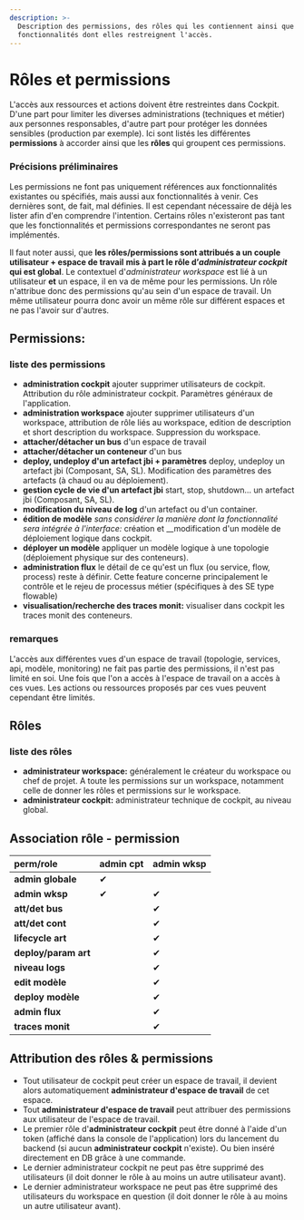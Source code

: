 ```yaml
---
description: >-
  Description des permissions, des rôles qui les contiennent ainsi que des
  fonctionnalités dont elles restreignent l'accès.
---
```


# Rôles et permissions

L'accès aux ressources et actions doivent être restreintes dans Cockpit. D'une part pour limiter les diverses administrations \(techniques et métier\) aux personnes responsables, d'autre part pour protéger les données sensibles \(production par exemple\). Ici sont listés les différentes **permissions** à accorder ainsi que les **rôles** qui groupent ces permissions.

### Précisions préliminaires

Les permissions ne font pas uniquement références aux fonctionnalités existantes ou spécifiés, mais aussi aux fonctionnalités à venir. Ces dernières sont, de fait, mal définies. Il est cependant nécessaire de déjà les lister afin d'en comprendre l'intention. Certains rôles n'existeront pas tant que les fonctionnalités et permissions correspondantes ne seront pas implémentés.

Il faut noter aussi, que **les rôles/permissions sont attribués a un couple utilisateur + espace de travail** **mis à part le rôle d’**_**administrateur cockpit**_ **qui est global**. Le contextuel d'_administrateur workspace_  est lié à un utilisateur **et** un espace, il en va de même pour les permissions. Un rôle n'attribue donc des permissions qu'au sein d'un espace de travail. Un même utilisateur pourra donc avoir un même rôle sur différent espaces et ne pas l'avoir sur d'autres.

## Permissions:

### liste des permissions

* **administration cockpit** ajouter supprimer utilisateurs de cockpit. Attribution du rôle administrateur cockpit. Paramètres généraux de l'application.
* **administration workspace** ajouter supprimer utilisateurs d'un workspace, attribution de rôle liés au workspace, edition de description et short description du workspace. Suppression du workspace.
* **attacher/détacher un bus** d'un espace de travail
* **attacher/détacher un conteneur** d'un bus
* **deploy, undeploy d'un artefact jbi + paramètres** deploy, undeploy un artefact jbi \(Composant, SA, SL\). Modification des paramètres des artefacts \(à chaud ou au déploiement\).
* **gestion cycle de vie d'un artefact jbi** start, stop, shutdown... un artefact jbi \(Composant, SA, SL\).
* **modification du niveau de log** d'un artefact ou d'un container.
* **édition de modèle** _sans considérer la manière dont la fonctionnalité sera intégrée à l'interface:_ création et __modification d'un modèle de déploiement logique dans cockpit.
* **déployer un modèle** appliquer un modèle logique à une topologie \(déploiement physique sur des conteneurs\).
* **administration flux** le détail de ce qu'est un flux \(ou service, flow, process\) reste à définir. Cette feature concerne principalement le contrôle et le rejeu de processus métier \(spécifiques à des SE type flowable\)
* **visualisation/recherche des traces monit:** visualiser dans cockpit les traces monit des conteneurs.

### remarques

L'accès aux différentes vues d'un espace de travail \(topologie, services, api, modèle, monitoring\) ne fait pas partie des permissions, il n'est pas limité en soi. Une fois que l'on a accès à l'espace de travail on a accès à ces vues. Les actions ou ressources proposés par ces vues peuvent cependant être limités.

## Rôles

### liste des rôles

* **administrateur workspace:** généralement le créateur du workspace ou chef de projet. A toute les permissions sur un workspace, notamment celle de donner les rôles et permissions sur le workspace. 
* **administrateur cockpit:** administrateur technique de cockpit, au niveau global. 

## Association rôle - permission

| perm/role | admin cpt | admin wksp |
| :--- | :--- | :--- |
| **admin globale** | ✔ |  |
| **admin wksp** | ✔ | ✔ |
| **att/det bus** |  | ✔ |
| **att/det cont** |  | ✔ |
| **lifecycle art** |  | ✔ |
| **deploy/param art** |  | ✔ |
| **niveau logs** |  | ✔ |
| **edit modèle** |  | ✔ |
| **deploy modèle** |  | ✔ |
| **admin flux** |  | ✔ |
| **traces monit** |  | ✔ |

## Attribution des rôles & permissions

* Tout utilisateur de cockpit peut créer un espace de travail, il devient alors automatiquement **administrateur d'espace de travail** de cet espace. 
* Tout **administrateur d'espace de travail** peut attribuer des permissions aux utilisateur de l'espace de travail.
* Le premier rôle d'**administrateur cockpit**  peut être donné à l'aide d'un token \(affiché dans la console de l'application\) lors du lancement du backend \(si aucun **administrateur cockpit** n'existe\). Ou bien inséré directement en DB grâce à une commande.
* Le dernier administrateur cockpit ne peut pas être supprimé des utilisateurs \(il doit donner le rôle à au moins un autre utilisateur avant\).
* Le dernier administrateur workspace ne peut pas être supprimé des utilisateurs du workspace en question \(il doit donner le rôle à au moins un autre utilisateur avant\).

